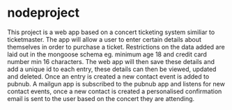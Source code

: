 # nodeproject
This project is a web app based on a concert ticketing system similiar to ticketmaster. 
The app will allow a user to enter certain details about themselves in order to purchase a ticket.
Restrictions on the data added are laid out in the mongoose schema eg. minimum age 18 and credit card number min 16 characters.
The web app will then save these details and add a unique id to each entry, these details can then be viewed, updated and deleted. 
Once an entry is created a new contact event is added to pubnub. 
A mailgun app is subscribed to the pubnub app and listens for new contact events, once a new contact is created a personalised confirmation 
email is sent to the user based on the concert they are attending. 
